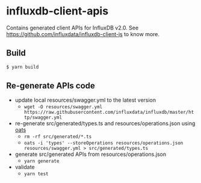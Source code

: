 # influxdb-client-apis

Contains generated client APIs for InfluxDB v2.0. See https://github.com/influxdata/influxdb-client-js to know more.

## Build

```bash
$ yarn build
```

## Re-generate APIs code

- update local resources/swagger.yml to the latest version
  - `wget -O resources/swagger.yml https://raw.githubusercontent.com/influxdata/influxdb/master/http/swagger.yml`
- re-generate src/generated/types.ts and resources/operations.json using [oats](https://github.com/bonitoo/oats)
  - `rm -rf src/generated/*.ts`
  - `oats -i 'types' --storeOperations resources/operations.json resources/swagger.yml > src/generated/types.ts`
- generate src/generated APIs from resources/operations.json
  - `yarn generate`
- validate
  - `yarn test`
